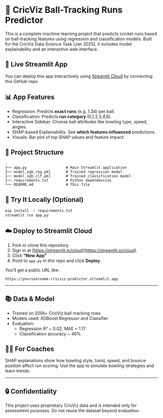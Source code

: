 
# 🏏 CricViz Ball-Tracking Runs Predictor

This is a complete machine learning project that predicts cricket runs based on ball-tracking features using regression and classification models. Built for the CricViz Data Science Task (Jan 2025), it includes model explainability and an interactive web interface.

## 🚀 Live Streamlit App

You can deploy this app interactively using [Streamlit Cloud](https://streamlit.io/cloud) by connecting this GitHub repo.

## 📊 App Features

- Regression: Predicts **exact runs** (e.g. 1.34) per ball.
- Classification: Predicts **run category** (0,1,2,3,4,6).
- Interactive Sidebar: Choose ball attributes like bowling type, speed, angles.
- SHAP-based Explainability: See **which features influenced** predictions.
- Visuals: Bar plot of top SHAP values and feature impact.

## 📁 Project Structure

```
.
├── app.py                  # Main Streamlit application
├── model_xgb_reg.pkl       # Trained regression model
├── model_xgb_clf.pkl       # Trained classification model
├── requirements.txt        # Python dependencies
└── README.md               # This file
```

## 🧪 Try It Locally (Optional)

```bash
pip install -r requirements.txt
streamlit run app.py
```

## ☁️ Deploy to Streamlit Cloud

1. Fork or clone this repository
2. Sign in at [https://streamlit.io/cloud](https://streamlit.io/cloud)
3. Click **“New App”**
4. Point to `app.py` in this repo and click **Deploy**

You'll get a public URL like:
```
https://yourusername-cricviz-predictor.streamlit.app
```

---

## 📚 Data & Model

- Trained on 200k+ CricViz ball-tracking rows
- Models used: XGBoost Regressor and Classifier
- Evaluation:
  - Regression R² ~ 0.02, MAE ~ 1.17
  - Classification accuracy ~ 46%

## 👨‍🏫 For Coaches

SHAP explanations show how bowling style, hand, speed, and bounce position affect run scoring. Use the app to simulate bowling strategies and learn trends.

---

## 🔒 Confidentiality

This project uses proprietary CricViz data and is intended only for assessment purposes. Do not reuse the dataset beyond evaluation.
